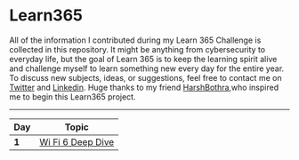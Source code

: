# Learn365

All of the information I contributed during my Learn 365 Challenge is collected in this repository. It might be anything from cybersecurity to everyday life, but the goal of Learn 365 is to keep the learning spirit alive and challenge myself to learn something new every day for the entire year. To discuss new subjects, ideas, or suggestions, feel free to contact me on [Twitter](https://mobile.twitter.com/rasal_somesh) and [Linkedin](https://www.linkedin.com/in/somesh-rasal/). Huge thanks to my friend [HarshBothra](https://mobile.twitter.com/harshbothra_),who inspired me to begin this Learn365 project.

___
Day | Topic
--- | ---
**1** |  [Wi Fi 6 Deep Dive](/Days/001.md)
